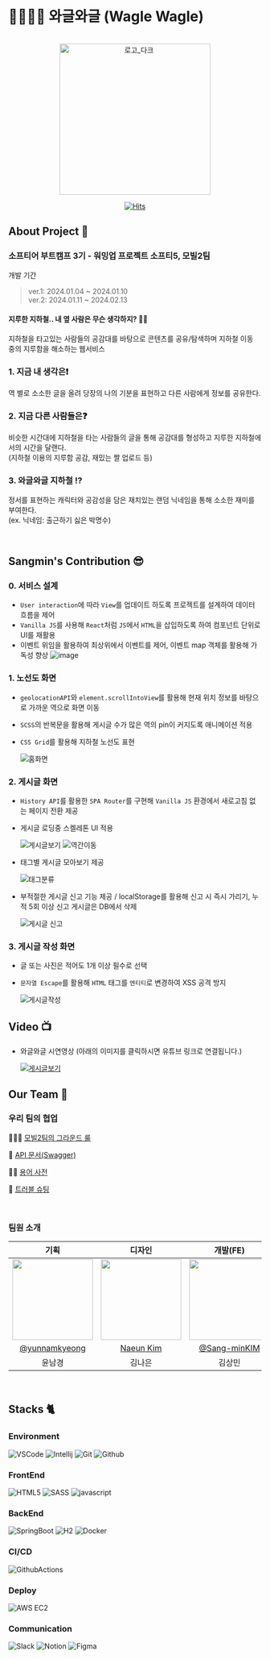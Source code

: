 # 👨‍👩‍👧‍👦 와글와글 (Wagle Wagle)

<div align="center">

<br/>  

<img width="300" alt="로고_다크" src="https://github.com/softeerbootcamp-3rd/softee5-mobil2team-FE/assets/87116017/318119f1-2af1-41d7-8455-543817e1cd17">  


<br/>

[![Hits](https://hits.seeyoufarm.com/api/count/incr/badge.svg?url=https%3A%2F%2Fgithub.com%2Fsofteerbootcamp-3nd%2Fsoftee5-mobil2team-FE&count_bg=%23203A40&title_bg=%23BCC1CD&icon=&icon_color=%23FFFFFF&title=hits&edge_flat=true)](https://hits.seeyoufarm.com)

</div>

## About Project 🚋

### **소프티어 부트캠프 3기 - 워밍업 프로젝트 소프티5, 모빌2팀**

개발 기간  
> ver.1: 2024.01.04 ~ 2024.01.10  
> ver.2: 2024.01.11 ~ 2024.02.13

#### 지루한 지하철.. 내 옆 사람은 무슨 생각하지? 🤔💭

지하철을 타고있는 사람들의 공감대를 바탕으로 콘텐츠를 공유/탐색하며 지하철 이동 중의 지루함을 해소하는 웹서비스

### 1. 지금 내 생각은❗️

역 별로 소소한 글을 올려 당장의 나의 기분을 표현하고 다른 사람에게 정보를 공유한다.

### 2. 지금 다른 사람들은❓

비슷한 시간대에 지하철을 타는 사람들의 글을 통해 공감대를 형성하고 지루한 지하철에서의 시간을 달랜다.
<br/>(지하철 이용의 지루함 공감, 재밌는 짤 업로드 등)

### 3. 와글와글 지하철 ⁉️

정서를 표현하는 캐릭터와 공감성을 담은 재치있는 랜덤 닉네임을 통해 소소한 재미를 부여한다.
<br/>(ex. 닉네임: 출근하기 싫은 박명수)


<br/>

## Sangmin's Contribution 😎
### 0. 서비스 설계
- `User interaction`에 따라 `View`를 업데이트 하도록 프로젝트를 설계하여 데이터 흐름을 제어
- `Vanilla JS`를 사용해 `React`처럼 `JS`에서 `HTML`을 삽입하도록 하여 컴포넌트 단위로 UI를 재활용
- 이벤트 위임을 활용하여 최상위에서 이벤트를 제어, 이벤트 map 객체를 활용해 가독성 향상
![image](https://github.com/Sang-minKIM/waglewagle/assets/87116017/69a5aaee-69d1-4812-a613-23f139121d60)


### 1. 노선도 화면
- `geolocationAPI`와 `element.scrollIntoView`를 활용해 현재 위치 정보를 바탕으로 가까운 역으로 화면 이동 
- `SCSS`의 반복문을 활용해 게시글 수가 많은 역의 pin이 커지도록 애니메이션 적용
- `CSS Grid`를 활용해 지하철 노선도 표현  

    ![홈화면](https://github.com/Sang-minKIM/waglewagle/assets/87116017/e3b8296e-cf9f-4274-bb12-793f775204a7)  

### 2. 게시글 화면
- `History API`를 활용한 `SPA Router`를 구현해 `Vanilla JS` 환경에서 새로고침 없는 페이지 전환 제공
- 게시글 로딩중 스켈레톤 UI 적용
  
    ![게시글보기](https://github.com/Sang-minKIM/waglewagle/assets/87116017/4187625d-3afd-4227-a47c-b022400cbc15)
    ![역간이동](https://github.com/Sang-minKIM/waglewagle/assets/87116017/51992c69-b8c8-4ab7-bea3-38a2a3fe1356)
  
- 태그별 게시글 모아보기 제공
  
    ![태그분류](https://github.com/Sang-minKIM/waglewagle/assets/87116017/2ce5e688-4cba-4d5a-a43e-223c6ef158e3)
  
- 부적절한 게시글 신고 기능 제공 / localStorage를 활용해 신고 시 즉시 가리기, 누적 5회 이상 신고 게시글은 DB에서 삭제
  
  ![게시글 신고](https://github.com/Sang-minKIM/waglewagle/assets/87116017/14394058-686e-481e-81f0-ff9802cb1c34)  


### 3. 게시글 작성 화면
- 글 또는 사진은 적어도 1개 이상 필수로 선택
- `문자열 Escape`를 활용해 `HTML` 태그를 `엔티티`로 변경하여 XSS 공격 방지
  
    ![게시글작성](https://github.com/Sang-minKIM/waglewagle/assets/87116017/6d31dac1-a894-4ba4-ad55-238cab27aee7)


## Video 📺
- 와글와글 시연영상 (아래의 이미지를 클릭하시면 유튜브 링크로 연결됩니다.)
  
    [![게시글보기](https://github.com/Sang-minKIM/waglewagle/assets/87116017/4187625d-3afd-4227-a47c-b022400cbc15)](https://www.youtube.com/watch?v=4DGbPUgZag4)

## Our Team 🌿

### 우리 팀의 협업

👩🏻‍💻 [모빌2팀의 그라운드 룰](https://github.com/softeerbootcamp-3nd/softee5-mobil2team-FE/blob/dev/document/ground_rule.md)

📁 [API 문서(Swagger)](http://13.209.90.251/swagger-ui/index.html)

🧑‍🏫 [용어 사전](https://github.com/softeerbootcamp-3nd/softee5-mobil2team-FE/blob/dev/document/dictionary.md)

📎 [트러블 슈팅](https://github.com/softeerbootcamp-3nd/softee5-mobil2team-FE/blob/dev/document/trouble_shooting.md)

<br/>

### 팀원 소개

|                                       기획                                        |                                                                    디자인                                                                     |                                    개발(FE)                                     |                                   개발(FE,BE)                                   |                                   개발(FE,BE)                                   |                                    개발(BE)                                     |
| :-------------------------------------------------------------------------------: | :-------------------------------------------------------------------------------------------------------------------------------------------: | :-----------------------------------------------------------------------------: | :-----------------------------------------------------------------------------: | :-----------------------------------------------------------------------------: | :-----------------------------------------------------------------------------: |
| <img width="160px" src="https://avatars.githubusercontent.com/u/155419724?v=4" /> | <img width="160px" src="https://github.com/softeerbootcamp-3nd/softee5-mobil2team-BE/assets/48647199/76612e34-3d8c-4253-afd1-492d416624ef" /> | <img width="160px" src="https://avatars.githubusercontent.com/u/87116017?v=4"/> | <img width="160px" src="https://avatars.githubusercontent.com/u/43667241?v=4"/> | <img width="160px" src="https://avatars.githubusercontent.com/u/90602694?v=4"/> | <img width="160px" src="https://avatars.githubusercontent.com/u/48647199?v=4"/> |
|                 [@yunnamkyeong](https://github.com/yunnamkyeong)                  |                                              [Naeun Kim](https://www.behance.net/torytory7576fe)                                              |                 [@Sang-minKIM](https://github.com/Sang-minKIM)                  |                   [@insiderhj](https://github.com/insiderhj)                    |                   [@SuHyeon00](https://github.com/SuHyeon00)                    |                     [@h-sooah](https://github.com/h-sooah)                      |
|                                      윤남경                                       |                                                                    김나은                                                                     |                                     김상민                                      |                                     김희진                                      |                                     오수현                                      |                                     한수아                                      |

<br/>



## Stacks 🐈

### Environment
![VSCode](https://img.shields.io/badge/VisualStudioCode-007ACC?style=for-the-badge&logo=VisualStudioCode&logoColor=white)
![Intellij](https://img.shields.io/badge/Intellijidea-000000?style=for-the-badge&logo=intellijidea&logoColor=white)
![Git](https://img.shields.io/badge/Git-F05032?style=for-the-badge&logo=Git&logoColor=white)
![Github](https://img.shields.io/badge/GitHub-181717?style=for-the-badge&logo=GitHub&logoColor=white)

### FrontEnd

![HTML5](https://img.shields.io/badge/HTML-E34F26?style=for-the-badge&logo=html5&logoColor=white)
![SASS](https://img.shields.io/badge/SASS-CC6699?style=for-the-badge&logo=sass&logoColor=white)
![javascript](https://img.shields.io/badge/javascript-F7DF1E?style=for-the-badge&logo=javascript&logoColor=white)

### BackEnd

![SpringBoot](https://img.shields.io/badge/Springboot-6DB33F?style=for-the-badge&logo=Springboot&logoColor=white)
![H2](https://img.shields.io/badge/H2-4479A1?style=for-the-badge&logo=H2&logoColor=white)
![Docker](https://img.shields.io/badge/Docker-2496ED?style=for-the-badge&logo=Docker&logoColor=white)

### CI/CD

![GithubActions](https://img.shields.io/badge/Github_Actions-2088FF?style=for-the-badge&logo=githubactions&logoColor=white)

### Deploy

![AWS EC2](https://img.shields.io/badge/AWS_EC2-FF9900?style=for-the-badge&logo=amazonec2&logoColor=white)

### Communication

![Slack](https://img.shields.io/badge/Slack-4A154B?style=for-the-badge&logo=Slack&logoColor=white)
![Notion](https://img.shields.io/badge/Notion-000000?style=for-the-badge&logo=Notion&logoColor=white)
![Figma](https://img.shields.io/badge/Figma-F24E1E?style=for-the-badge&logo=figma&logoColor=white)





